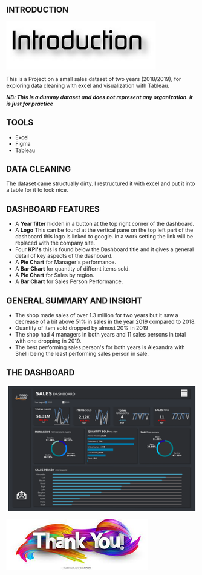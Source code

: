 ## INTRODUCTION


![Alt Text](https://github.com/Mario-Gozie/Sales-Data-and-Tableau-Dashboard/blob/main/Images/introo.jpg)


This is a Project on a small sales dataset of two years (2018/2019), for exploring data cleaning with excel and visualization with Tableau.


_**NB: This is a dummy dataset and does not represent any organization. it is just for practice**_

## TOOLS 
* Excel
* Figma
* Tableau

## DATA CLEANING

The dataset came structually dirty. I restructured it with excel and put it into a table for it to look nice.


## DASHBOARD FEATURES
* A **Year filter** hidden in a button at the top right corner of the dashboard.
* A **Logo** This can be found at the vertical pane on the top left part of the dashboard this logo is linked to google. in a work setting the link will be replaced with the company site. 
* Four **KPI's** this is found below the Dashboard title and it gives a general detail of key aspects of the dashboard.
* A **Pie Chart** for Manager's performance.
* A **Bar Chart** for quantity of differnt items sold.
* A **Pie Chart** for Sales by region.
* A **Bar Chart** for Sales Person Performance.


## GENERAL SUMMARY AND INSIGHT
* The shop made sales of over 1.3 million for two years but it saw a decrease of a bit above 51% in sales in the year 2019 compared to 2018.
* Quantity of item sold dropped by almost 20% in 2019 
* The shop had 4 managers in both years and 11 sales persons in total with one dropping in 2019.
* The best performing sales person's for both years is Alexandra with Shelli being the least performing sales person in sale.



## THE DASHBOARD

![Alt Text](https://github.com/Mario-Gozie/Sales-Data-and-Tableau-Dashboard/blob/main/Images/Dashboard.png)








![Alt Text](https://github.com/Mario-Gozie/Sales-Data-and-Tableau-Dashboard/blob/main/Images/ThankYou%20image.jpg)
